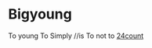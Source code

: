 # Bigyoung
To young To Simply   //is To not to
    <a href="https://fire-hydrant.github.io/Bigyoung/main.html">24count</a>

